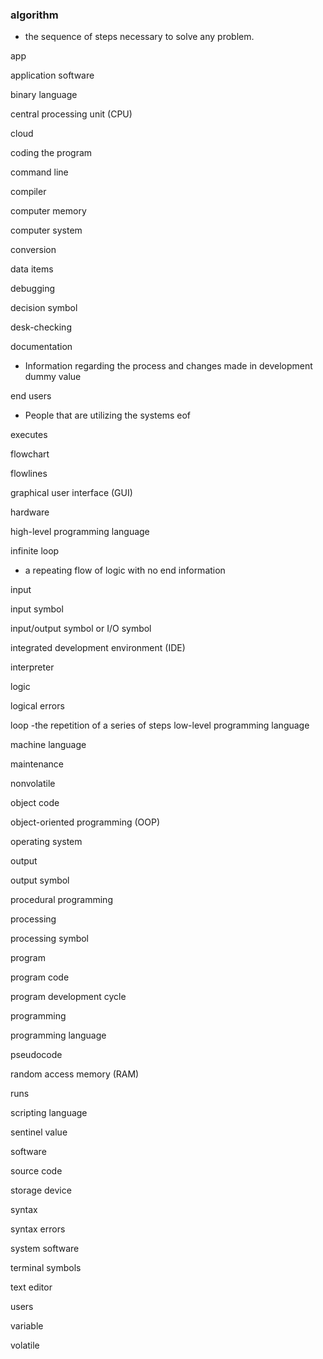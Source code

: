 ### algorithm
- the sequence of steps necessary to solve any problem.

app

application software

binary language

central processing unit (CPU)

cloud

coding the program

command line

compiler

computer memory

computer system

conversion

data items

debugging

decision symbol

desk-checking

documentation
- Information regarding the process and changes made in development
dummy value

end users
- People that are utilizing the systems 
eof

executes

flowchart

flowlines

graphical user interface (GUI)

hardware

high-level programming language

infinite loop
- a repeating flow of logic with no end
information

input

input symbol

input/output symbol or I/O symbol

integrated development environment (IDE)

interpreter

logic

logical errors

loop
-the repetition of a series of steps
low-level programming language

machine language

maintenance

nonvolatile

object code

object-oriented programming (OOP)

operating system

output

output symbol

procedural programming

processing

processing symbol

program

program code

program development cycle

programming

programming language

pseudocode

random access memory (RAM)

runs

scripting language

sentinel value

software

source code

storage device

syntax

syntax errors

system software

terminal symbols

text editor

users

variable

volatile
